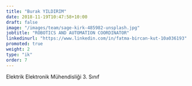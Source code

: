 ```yaml
---
title: "Burak YILDIRIM"
date: 2018-11-19T10:47:58+10:00
draft: false
image: "/images/team/sage-kirk-485982-unsplash.jpg"
jobtitle: "ROBOTICS AND AUTOMATION COORDINATOR"
linkedinurl: "https://www.linkedin.com/in/fatma-bircan-kut-10a036193"
promoted: true
weight: 2
type: "ik"
order: 7
---
```


Elektrik Elektronik Mühendisliği 3. Sınıf
